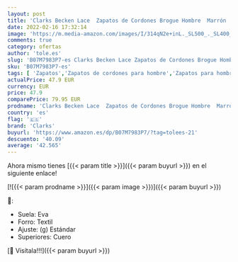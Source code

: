 ```yaml
---
layout: post
title: 'Clarks Becken Lace  Zapatos de Cordones Brogue Hombre  Marrón  Dark Brown Leather   40 EU'
date: 2022-02-16 17:32:14
image: 'https://m.media-amazon.com/images/I/314qN2e+inL._SL500_._SL400_.jpg'
comments: true
category: ofertas
author: 'tole.es'
slug: 'B07M7983P7-es Clarks Becken Lace Zapatos de Cordones Brogue Hombre...'
sku: 'B07M7983P7-es'
tags: [ 'Zapatos','Zapatos de cordones para hombre','Zapatos para hombre','Zapatos y complementos','clarks','zapatos', ]
actualPrice: 47.9 EUR
currency: EUR
price: 47.9
comparePrice: 79.95 EUR
prodname: 'Clarks Becken Lace  Zapatos de Cordones Brogue Hombre  Marrón  Dark Brown Leather   40 EU'
country: 'es'
flag: '🇪🇸'
brand: 'Clarks'
buyurl: 'https://www.amazon.es/dp/B07M7983P7/?tag=tolees-21'
descuento: '40.09'
average: '42.565'
---
```


Ahora mismo tienes [{{< param title >}}]({{< param buyurl >}}) en el siguiente enlace!

[![{{< param prodname >}}]({{< param image >}})]({{< param buyurl >}})

🔎:

- Suela: Eva
- Forro: Textil
- Ajuste: (g) Estándar
- Superiores: Cuero

[🛒 Visítala!!!]({{< param buyurl >}})
